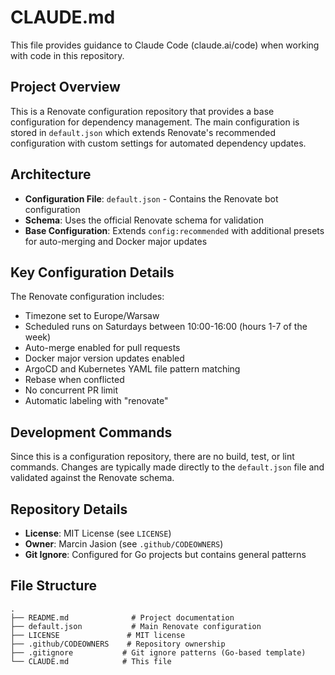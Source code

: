 # CLAUDE.md

This file provides guidance to Claude Code (claude.ai/code) when working with code in this repository.

## Project Overview

This is a Renovate configuration repository that provides a base configuration for dependency management. The main configuration is stored in `default.json` which extends Renovate's recommended configuration with custom settings for automated dependency updates.

## Architecture

- **Configuration File**: `default.json` - Contains the Renovate bot configuration
- **Schema**: Uses the official Renovate schema for validation
- **Base Configuration**: Extends `config:recommended` with additional presets for auto-merging and Docker major updates

## Key Configuration Details

The Renovate configuration includes:
- Timezone set to Europe/Warsaw
- Scheduled runs on Saturdays between 10:00-16:00 (hours 1-7 of the week)
- Auto-merge enabled for pull requests
- Docker major version updates enabled
- ArgoCD and Kubernetes YAML file pattern matching
- Rebase when conflicted
- No concurrent PR limit
- Automatic labeling with "renovate"

## Development Commands

Since this is a configuration repository, there are no build, test, or lint commands. Changes are typically made directly to the `default.json` file and validated against the Renovate schema.

## Repository Details

- **License**: MIT License (see `LICENSE`)
- **Owner**: Marcin Jasion (see `.github/CODEOWNERS`)
- **Git Ignore**: Configured for Go projects but contains general patterns

## File Structure

```
.
├── README.md              # Project documentation
├── default.json           # Main Renovate configuration
├── LICENSE               # MIT license
├── .github/CODEOWNERS    # Repository ownership
├── .gitignore           # Git ignore patterns (Go-based template)
└── CLAUDE.md            # This file
```